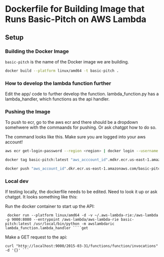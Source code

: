 # Dockerfile for Building Image that Runs Basic-Pitch on AWS Lambda

## Setup

### Building the Docker Image

`basic-pitch` is the name of the Docker image we are building.

```sh
docker build --platform linux/amd64 -t basic-pitch .
```

### How to develop the lambda function further
Edit the app/ code to further develop the function. lambda_function.py has a lambda_handler, which functions as the api handler.

### Pushing the Image
To push to ecr, go to the aws ecr and there should be a dropdown somehwere with the commaands for pushing. Or ask chatgpt how to do so. 

The command looks like this. Make sure you are logged into your aws account!


```sh
aws ecr get-login-password --region <region> | docker login --username AWS --password-stdin "aws_account_id".dkr.ecr.<region>.amazonaws.com

docker tag basic-pitch:latest "aws_acccount_id".mdkr.ecr.us-east-1.amazonaws.com/basic-pitch:latest

docker push "aws_account_id".dkr.ecr.us-east-1.amazonaws.com/basic-pitch:latest
```

### Local dev
If testing locally, the dockerfile needs to be edited. Need to look it up or ask chatgpt. It looks something like this: 

Run the docker container to start up the API:
```
 docker run --platform linux/amd64 -d -v ~/.aws-lambda-rie:/aws-lambda -p 9000:8080 --entrypoint /aws-lambda/aws-lambda-rie basic-pitch:latest /usr/local/bin/python -m awslambdaric lambda_function.lambda_handler ````get 
```
Make a GET request to the api: 
```
curl "http://localhost:9000/2015-03-31/functions/function/invocations" -d '{}' ```
